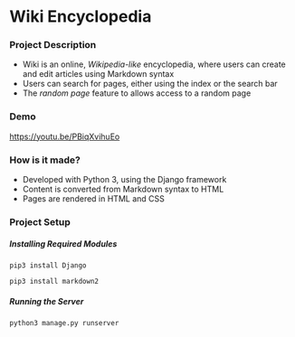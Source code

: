 # Wiki Encyclopedia

### Project Description
* Wiki is an online, _Wikipedia-like_ encyclopedia, where users can create and edit articles using Markdown syntax
* Users can search for pages, either using the index or the search bar
* The _random page_ feature to allows access to a random page

### Demo
https://youtu.be/PBiqXvihuEo

### How is it made?
* Developed with Python 3, using the Django framework
* Content is converted from Markdown syntax to HTML
* Pages are rendered in HTML and CSS

### Project Setup
##### Installing Required Modules
```
pip3 install Django
```
```
pip3 install markdown2
```
##### Running the Server
```
python3 manage.py runserver
```
